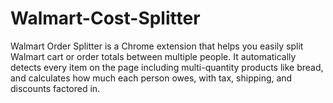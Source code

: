 # Walmart-Cost-Splitter
Walmart Order Splitter is a Chrome extension that helps you easily split Walmart cart or order totals between multiple people. It automatically detects every item on the page including multi-quantity products like bread, and calculates how much each person owes, with tax, shipping, and discounts factored in. 
